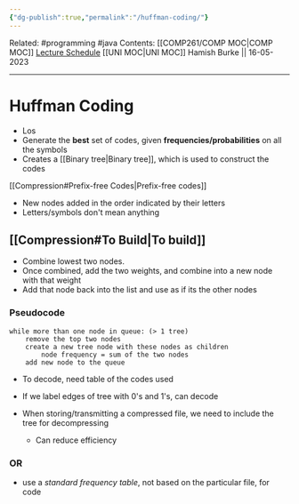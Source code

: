 ```yaml
---
{"dg-publish":true,"permalink":"/huffman-coding/"}
---
```


Related: #programming #java 
Contents: [[COMP261/COMP MOC\|COMP MOC]]
[Lecture Schedule](https://ecs.wgtn.ac.nz/Courses/COMP261_2023T1/LectureSchedule)
[[UNI MOC\|UNI MOC]]
Hamish Burke || 16-05-2023
***

# Huffman Coding

- Los
- Generate the **best** set of codes, given **frequencies/probabilities** on all the symbols
- Creates a [[Binary tree\|Binary tree]], which is used to construct the codes


[[Compression#Prefix-free Codes\|Prefix-free codes]]

- New nodes added in the order indicated by their letters
- Letters/symbols don't mean anything

## [[Compression#To Build\|To build]]

- Combine lowest two nodes.
- Once combined, add the two weights, and combine into a new node with that weight
- Add that node back into the list and use as if its the other nodes

### Pseudocode

```
while more than one node in queue: (> 1 tree)
	remove the top two nodes
	create a new tree node with these nodes as children
		node frequency = sum of the two nodes
	add new node to the queue
```

- To decode, need table of the codes used
- If we label edges of tree with 0's and 1's, can decode


- When storing/transmitting a compressed file, we need to include the tree for decompressing
	- Can reduce efficiency

### OR

- use a *standard frequency table*, not based on the particular file, for code





